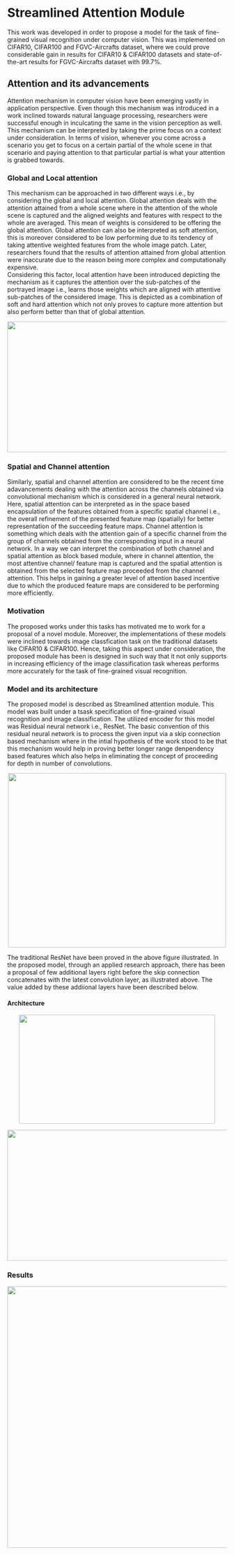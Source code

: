 # Streamlined Attention Module
This work was developed in order to propose a model for the task of fine-grained visual recognition under computer vision. This was implemented on CIFAR10, CIFAR100 and FGVC-Aircrafts dataset, where we could prove considerable gain in results for CIFAR10 &amp; CIFAR100 datasets and state-of-the-art results for FGVC-Aircrafts dataset with 99.7%. 

## Attention and its advancements
Attention mechanism in computer vision have been emerging vastly in application perspective. Even though this mechanism was introduced in a work inclined towards natural language processing, researchers were successful enough in inculcating the same in the vision perception as well. This mechanism can be interpreted by taking the prime focus on a context under consideration. In terms of vision, whenever you come across a scenario you get to focus on a certain partial of the whole scene in that scenario and paying attention to that particular partial is what your attention is grabbed towards. 

### Global and Local attention
This mechanism can be approached in two different ways i.e., by considering the global and local attention. Global attention deals with the attention attained from a whole scene where in the attention of the whole scene is captured and the aligned weights and features with respect to the whole are averaged. This mean of weights is considered to be offering the global attention. Global attention can also be interpreted as soft attention, this is moreover considered to be low performing due to its tendency of taking attentive weighted features from the whole image patch. Later, researchers found that the results of attention attained from global attention were inaccurate due to the reason being more complex and computationally expensive.  
                                  Considering this factor, local attention have been introduced depicting the mechanism as it captures the attention over the sub-patches of the portrayed image i.e., learns those weights which are aligned with attentive sub-patches of the considered image. This is depicted as a combination of soft and hard attention which not only proves to capture more attention but also perform better than that of global attention.
<p align="center">
<img src="https://user-images.githubusercontent.com/67636257/149650420-a7b5ec51-eb82-4713-95b7-382ae4af7c70.png" width="600" height="300">
</p>

### Spatial and Channel attention                                 
Similarly, spatial and channel attention are considered to be the recent time adavancements dealing with the attention across the channels obtained via convolutional mechanism which is considered in a general neural network. Here, spatial attention can be interpreted as in the space based encapsulation of the features obtained from a specific spatial channel i.e., the overall refinement of the presented feature map (spatially) for better representation of the succeeding feature maps. Channel attention is something which deals with the attention gain of a specific channel from the group of channels obtained from the corresponding input in a neural network.
In a way we can interpret the combination of both channel and spatial attention as block based module, where in channel attention, the most attentive channel/ feature map is captured and the spatial attention is obtained from the selected feature map proceeded from the channel attention. This helps in gaining a greater level of attention based incentive due to which the produced feature maps are considered to be performing more efficiently.   


### Motivation
The proposed works under this tasks has motivated me to work for a proposal of a novel module. Moreover, the implementations of these models were inclined towards image classfication task on the traditional datasets like CIFAR10 & CIFAR100. Hence, taking this aspect under consideration, the proposed module has been is designed in such way that it not only supports in increasing efficiency of the image classification task whereas performs more accurately for the task of fine-grained visual recognition.  

### Model and its architecture
The proposed model is described as Streamlined attention module. This model was built under a tsask specification of fine-grained visual recognition and image classification. The utilized encoder for this model was Residual neural network i.e., ResNet. The basic convention of this residual neural network is to process the given input via a skip connection based mechanism where in the intial hypothesis of the work stood to be that this mechanism would help in proving better longer range denpendency based features which also helps in eliminating the concept of proceeding for depth in number of convolutions.
<p align="center">
<img src="https://user-images.githubusercontent.com/67636257/149652989-4a1389df-da08-4e91-b416-3d6d64d6b7cc.png" width="500" height="400">
</p>
The traditional ResNet have been proved in the above figure illustrated. In the proposed model, through an applied research approach, there has been a proposal of few additional layers right before the skip connection concatenates with the latest convolution layer, as illustrated above. The value added by these addiional layers have been described below. 

#### Architecture
<p align="center">
<img src="https://user-images.githubusercontent.com/67636257/149658770-6761d894-7acc-4e4e-997a-1e272f34fd8b.png" width="450" height="250">
</p>

<p align="center">
<img src="https://user-images.githubusercontent.com/67636257/149658786-f7054a32-141b-4b88-bfc6-ffdde04dbc72.png" width="550" height="300">
</p>



### Results
<p align='center'>
<img src="https://user-images.githubusercontent.com/67636257/149658646-b4bb350a-bcbf-406c-974d-f63007e18cff.png" height="600">
</p>

